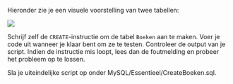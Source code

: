 Hieronder zie je een visuele voorstelling van twee tabellen:

![](file:///home/vincent/Documents/DatabankenIntro/2023/labo1/eerste-erd.png)

Schrijf zelf de `CREATE`-instructie om de tabel `Boeken` aan te maken.
Voer je code uit wanneer je klaar bent om ze te testen.
Controleer de output van je script.
Indien de instructie mis loopt, lees dan de foutmelding en probeer het probleem op te lossen.

Sla je uiteindelijke script op onder MySQL/Essentieel/CreateBoeken.sql.
